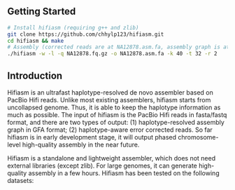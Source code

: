 ## Getting Started

```sh
# Install hifiasm (requiring g++ and zlib)
git clone https://github.com/chhylp123/hifiasm.git
cd hifiasm && make
# Assembly (corrected reads are at NA12878.asm.fa, assembly graph is at NA12878.asm.fa.gfa)
./hifiasm -w -l -q NA12878.fq.gz -o NA12878.asm.fa -k 40 -t 32 -r 2
```

## Introduction
Hifiasm is an ultrafast haplotype-resolved de novo assembler based on PacBio Hifi reads. Unlike most existing assemblers, hifiasm starts from uncollapsed genome. Thus, it is able to keep the haplotype information as much as possible. The input of hifiasm is the PacBio Hifi reads in fasta/fastq format, and there are two types of output: (1) haplotype-resolved assembly graph in GFA format; (2) haplotype-aware error corrected reads. So far hifiasm is in early development stage, it will output phased chromosome-level high-quality assembly in the near future.

Hifiasm is a standalone and lightweight assembler, which does not need external libraries (except zlib). For large genomes, it can generate high-quality assembly in a few hours. Hifiasm has been tested on the following datasets:
